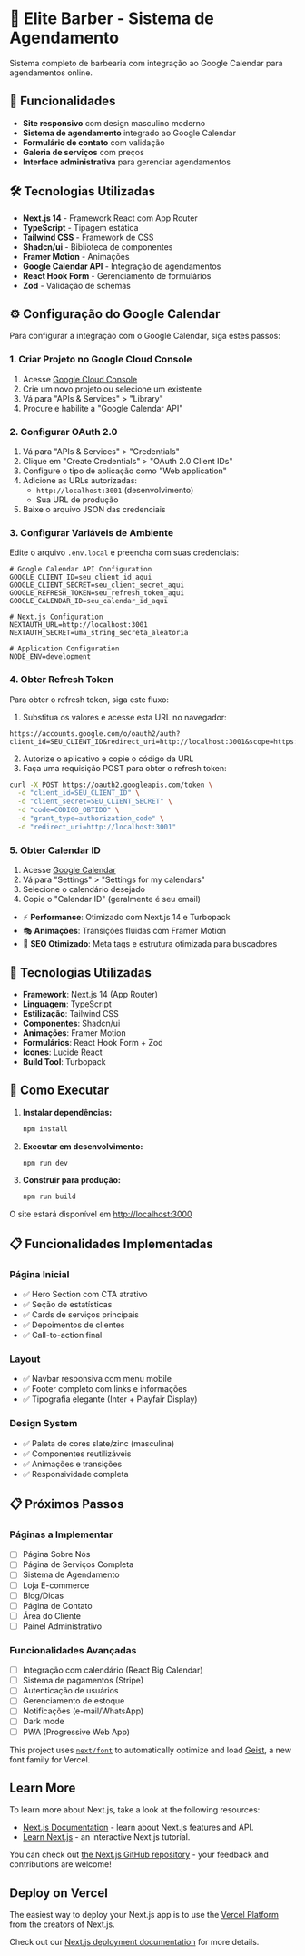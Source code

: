 # 💈 Elite Barber - Sistema de Agendamento

Sistema completo de barbearia com integração ao Google Calendar para agendamentos online.

## 🚀 Funcionalidades

- **Site responsivo** com design masculino moderno
- **Sistema de agendamento** integrado ao Google Calendar
- **Formulário de contato** com validação
- **Galeria de serviços** com preços
- **Interface administrativa** para gerenciar agendamentos

## 🛠️ Tecnologias Utilizadas

- **Next.js 14** - Framework React com App Router
- **TypeScript** - Tipagem estática
- **Tailwind CSS** - Framework de CSS
- **Shadcn/ui** - Biblioteca de componentes
- **Framer Motion** - Animações
- **Google Calendar API** - Integração de agendamentos
- **React Hook Form** - Gerenciamento de formulários
- **Zod** - Validação de schemas

## ⚙️ Configuração do Google Calendar

Para configurar a integração com o Google Calendar, siga estes passos:

### 1. Criar Projeto no Google Cloud Console

1. Acesse [Google Cloud Console](https://console.cloud.google.com/)
2. Crie um novo projeto ou selecione um existente
3. Vá para "APIs & Services" > "Library"
4. Procure e habilite a "Google Calendar API"

### 2. Configurar OAuth 2.0

1. Vá para "APIs & Services" > "Credentials"
2. Clique em "Create Credentials" > "OAuth 2.0 Client IDs"
3. Configure o tipo de aplicação como "Web application"
4. Adicione as URLs autorizadas:
   - `http://localhost:3001` (desenvolvimento)
   - Sua URL de produção
5. Baixe o arquivo JSON das credenciais

### 3. Configurar Variáveis de Ambiente

Edite o arquivo `.env.local` e preencha com suas credenciais:

```env
# Google Calendar API Configuration
GOOGLE_CLIENT_ID=seu_client_id_aqui
GOOGLE_CLIENT_SECRET=seu_client_secret_aqui
GOOGLE_REFRESH_TOKEN=seu_refresh_token_aqui
GOOGLE_CALENDAR_ID=seu_calendar_id_aqui

# Next.js Configuration
NEXTAUTH_URL=http://localhost:3001
NEXTAUTH_SECRET=uma_string_secreta_aleatoria

# Application Configuration
NODE_ENV=development
```

### 4. Obter Refresh Token

Para obter o refresh token, siga este fluxo:

1. Substitua os valores e acesse esta URL no navegador:
```
https://accounts.google.com/o/oauth2/auth?client_id=SEU_CLIENT_ID&redirect_uri=http://localhost:3001&scope=https://www.googleapis.com/auth/calendar&response_type=code&access_type=offline&prompt=consent
```

2. Autorize o aplicativo e copie o código da URL
3. Faça uma requisição POST para obter o refresh token:
```bash
curl -X POST https://oauth2.googleapis.com/token \
  -d "client_id=SEU_CLIENT_ID" \
  -d "client_secret=SEU_CLIENT_SECRET" \
  -d "code=CODIGO_OBTIDO" \
  -d "grant_type=authorization_code" \
  -d "redirect_uri=http://localhost:3001"
```

### 5. Obter Calendar ID

1. Acesse [Google Calendar](https://calendar.google.com)
2. Vá para "Settings" > "Settings for my calendars"
3. Selecione o calendário desejado
4. Copie o "Calendar ID" (geralmente é seu email)
- ⚡ **Performance**: Otimizado com Next.js 14 e Turbopack
- 🎭 **Animações**: Transições fluidas com Framer Motion
- 🎯 **SEO Otimizado**: Meta tags e estrutura otimizada para buscadores

## 🚀 Tecnologias Utilizadas

- **Framework**: Next.js 14 (App Router)
- **Linguagem**: TypeScript
- **Estilização**: Tailwind CSS
- **Componentes**: Shadcn/ui
- **Animações**: Framer Motion
- **Formulários**: React Hook Form + Zod
- **Ícones**: Lucide React
- **Build Tool**: Turbopack

## 🚀 Como Executar

1. **Instalar dependências:**
   ```bash
   npm install
   ```

2. **Executar em desenvolvimento:**
   ```bash
   npm run dev
   ```

3. **Construir para produção:**
   ```bash
   npm run build
   ```

O site estará disponível em [http://localhost:3000](http://localhost:3000)

## 📋 Funcionalidades Implementadas

### Página Inicial
- ✅ Hero Section com CTA atrativo
- ✅ Seção de estatísticas
- ✅ Cards de serviços principais
- ✅ Depoimentos de clientes
- ✅ Call-to-action final

### Layout
- ✅ Navbar responsiva com menu mobile
- ✅ Footer completo com links e informações
- ✅ Tipografia elegante (Inter + Playfair Display)

### Design System
- ✅ Paleta de cores slate/zinc (masculina)
- ✅ Componentes reutilizáveis
- ✅ Animações e transições
- ✅ Responsividade completa

## 📋 Próximos Passos

### Páginas a Implementar
- [ ] Página Sobre Nós
- [ ] Página de Serviços Completa
- [ ] Sistema de Agendamento
- [ ] Loja E-commerce
- [ ] Blog/Dicas
- [ ] Página de Contato
- [ ] Área do Cliente
- [ ] Painel Administrativo

### Funcionalidades Avançadas
- [ ] Integração com calendário (React Big Calendar)
- [ ] Sistema de pagamentos (Stripe)
- [ ] Autenticação de usuários
- [ ] Gerenciamento de estoque
- [ ] Notificações (e-mail/WhatsApp)
- [ ] Dark mode
- [ ] PWA (Progressive Web App)

This project uses [`next/font`](https://nextjs.org/docs/app/building-your-application/optimizing/fonts) to automatically optimize and load [Geist](https://vercel.com/font), a new font family for Vercel.

## Learn More

To learn more about Next.js, take a look at the following resources:

- [Next.js Documentation](https://nextjs.org/docs) - learn about Next.js features and API.
- [Learn Next.js](https://nextjs.org/learn) - an interactive Next.js tutorial.

You can check out [the Next.js GitHub repository](https://github.com/vercel/next.js) - your feedback and contributions are welcome!

## Deploy on Vercel

The easiest way to deploy your Next.js app is to use the [Vercel Platform](https://vercel.com/new?utm_medium=default-template&filter=next.js&utm_source=create-next-app&utm_campaign=create-next-app-readme) from the creators of Next.js.

Check out our [Next.js deployment documentation](https://nextjs.org/docs/app/building-your-application/deploying) for more details.
